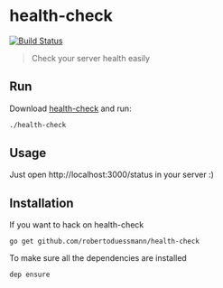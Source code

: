 # health-check

[![Build Status](https://travis-ci.org/robertoduessmann/health-check.svg?branch=master)](https://travis-ci.org/robertoduessmann/health-check)

> Check your server health easily

## Run
Download [health-check](https://github.com/robertoduessmann/health-check/blob/master/health-check) and run:
```sh
./health-check
```

## Usage

Just open http://localhost:3000/status in your server :)

## Installation

If you want to hack on health-check

`go get github.com/robertoduessmann/health-check`

To make sure all the dependencies are installed

`dep ensure`
